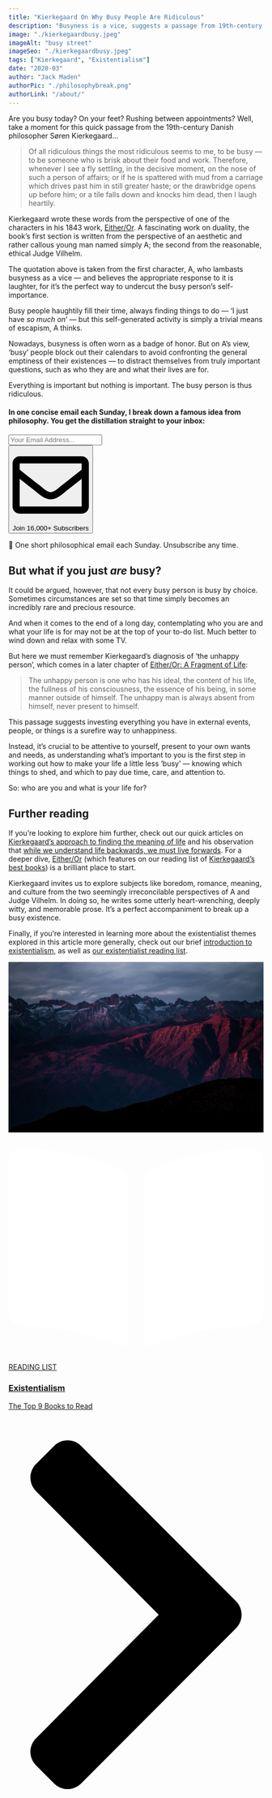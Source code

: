 ```yaml
---
title: "Kierkegaard On Why Busy People Are Ridiculous"
description: "Busyness is a vice, suggests a passage from 19th-century Danish philosopher Søren Kierkegaard. This article explores the passage and discusses why, even when you have minimal time, being attentive to yourself is so crucial."
image: "./kierkegaardbusy.jpeg"
imageAlt: "busy street"
imageSeo: "./kierkegaardbusy.jpeg"
tags: ["Kierkegaard", "Existentialism"]
date: "2020-03"
author: "Jack Maden"
authorPic: "./philosophybreak.png"
authorLink: "/about/"
---
```

<span class="big-letter">A</span>re you busy today? On your feet? Rushing between appointments? Well, take a moment for this quick passage from the 19th-century Danish philosopher Søren Kierkegaard... 

>Of all ridiculous things the most ridiculous seems to me, to be busy — to be someone who is brisk about their food and work. Therefore, whenever I see a fly settling, in the decisive moment, on the nose of such a person of affairs; or if he is spattered with mud from a carriage which drives past him in still greater haste; or the drawbridge opens up before him; or a tile falls down and knocks him dead, then I laugh heartily.

Kierkegaard wrote these words from the perspective of one of the characters in his 1843 work, <a target="_blank" rel="noopener noreferrer sponsored" href="http://www.amazon.com/gp/product/0140445773/ref=as_li_tl?ie=UTF8&tag=philosophybre-20&camp=1789&creative=9325&linkCode=as2&creativeASIN=0140445773&linkId=736a0a59249ab35f5a8c3dc2d6e0020a">Either/Or</a>. A fascinating work on duality, the book’s first section is written from the perspective of an aesthetic and rather callous young man named simply A; the second from the reasonable, ethical Judge Vilhelm.⁣

The quotation above is taken from the first character, A, who lambasts busyness as a vice — and believes the appropriate response to it is laughter, for it’s the perfect way to undercut the busy person’s self-importance.

Busy people haughtily fill their time, always finding things to do — ‘I just have _so much on_’ — but this self-generated activity is simply a trivial means of escapism, A thinks.

Nowadays, busyness is often worn as a badge of honor. But on A’s view, ‘busy’ people block out their calendars to avoid confronting the general emptiness of their existences — to distract themselves from truly important questions, such as who they are and what their lives are for. 

Everything is important but nothing is important. The busy person is thus ridiculous.⁣

<!--small subscribe-->
<div class="course-promo darkradial-background subscribe text-center">
    <h4>In one concise email each Sunday, I break down a famous idea from philosophy. You get the distillation straight to your inbox:</h4>
    <div class="small-pad-top">
        <form action="https://app.convertkit.com/forms/5812400/subscriptions" method="post" data-sv-form="5812400" data-uid="be0e52d3c0" data-format="inline" data-version="6" data-options="{&quot;settings&quot;:{&quot;after_subscribe&quot;:{&quot;action&quot;:&quot;message&quot;,&quot;success_message&quot;:&quot;Thank you, philosopher! Your welcome email will land in your inbox shortly.&quot;,&quot;redirect_url&quot;:&quot;https://philosophybreak.com/thank-you/&quot;},&quot;analytics&quot;:{&quot;google&quot;:null,&quot;fathom&quot;:null,&quot;facebook&quot;:null,&quot;segment&quot;:null,&quot;pinterest&quot;:null,&quot;sparkloop&quot;:null,&quot;googletagmanager&quot;:null},&quot;modal&quot;:{&quot;trigger&quot;:&quot;timer&quot;,&quot;scroll_percentage&quot;:null,&quot;timer&quot;:5,&quot;devices&quot;:&quot;all&quot;,&quot;show_once_every&quot;:15},&quot;powered_by&quot;:{&quot;show&quot;:false,&quot;url&quot;:&quot;https://convertkit.com/features/forms?utm_campaign=poweredby&amp;utm_content=form&amp;utm_medium=referral&amp;utm_source=dynamic&quot;},&quot;recaptcha&quot;:{&quot;enabled&quot;:false},&quot;return_visitor&quot;:{&quot;action&quot;:&quot;show&quot;,&quot;custom_content&quot;:&quot;&quot;},&quot;slide_in&quot;:{&quot;display_in&quot;:&quot;bottom_right&quot;,&quot;trigger&quot;:&quot;timer&quot;,&quot;scroll_percentage&quot;:null,&quot;timer&quot;:5,&quot;devices&quot;:&quot;all&quot;,&quot;show_once_every&quot;:15},&quot;sticky_bar&quot;:{&quot;display_in&quot;:&quot;top&quot;,&quot;trigger&quot;:&quot;timer&quot;,&quot;scroll_percentage&quot;:null,&quot;timer&quot;:5,&quot;devices&quot;:&quot;all&quot;,&quot;show_once_every&quot;:15}},&quot;version&quot;:&quot;6&quot;}" min-width="400 500 600 700 800">
        <div data-style="clean"><ul data-element="errors" data-group="alert"></ul><div data-element="fields" data-stacked="false">
            <div>
                <input name="email_address" aria-label="Your Email Address..." placeholder="Your Email Address..." required type="email" />
            </div>
            <button class="button primary" type="submit" data-element="submit"><div><div></div><div></div><div></div></div><span><svg xmlns="http://www.w3.org/2000/svg" viewBox="0 0 512 512"><path d="M464 64H48C21.49 64 0 85.49 0 112v288c0 26.51 21.49 48 48 48h416c26.51 0 48-21.49 48-48V112c0-26.51-21.49-48-48-48zm0 48v40.805c-22.422 18.259-58.168 46.651-134.587 106.49-16.841 13.247-50.201 45.072-73.413 44.701-23.208.375-56.579-31.459-73.413-44.701C106.18 199.465 70.425 171.067 48 152.805V112h416zM48 400V214.398c22.914 18.251 55.409 43.862 104.938 82.646 21.857 17.205 60.134 55.186 103.062 54.955 42.717.231 80.509-37.199 103.053-54.947 49.528-38.783 82.032-64.401 104.947-82.653V400H48z"/></svg>Join 16,000+ Subscribers</span></button>
            </div>
            </div>
        </form>
        <p class="tiny-mar-top no-mar-bottom review-font">💭 One short philosophical email each Sunday. Unsubscribe any time.</p>
    </div>
</div>

## But what if you just _are_ busy?

<span class="big-letter">I</span>t could be argued, however, that not every busy person is busy by choice. Sometimes circumstances are set so that time simply becomes an incredibly rare and precious resource. 

And when it comes to the end of a long day, contemplating who you are and what your life is for may not be at the top of your to-do list. Much better to wind down and relax with some TV. 

But here we must remember Kierkegaard’s diagnosis of ‘the unhappy person’, which comes in a later chapter of <a target="_blank" rel="noopener noreferrer sponsored" href="http://www.amazon.com/gp/product/0140445773/ref=as_li_tl?ie=UTF8&tag=philosophybre-20&camp=1789&creative=9325&linkCode=as2&creativeASIN=0140445773&linkId=736a0a59249ab35f5a8c3dc2d6e0020a">Either/Or: A Fragment of Life</a>:

>The unhappy person is one who has his ideal, the content of his life, the fullness of his consciousness, the essence of his being, in some manner outside of himself. The unhappy man is always absent from himself, never present to himself.

This passage suggests investing everything you have in external events, people, or things is a surefire way to unhappiness. 

Instead, it’s crucial to be attentive to yourself, present to your own wants and needs, as understanding what’s important to you is the first step in working out how to make your life a little less ‘busy’ — knowing which things to shed, and which to pay due time, care, and attention to. 

So: who are you and what is your life for?

## Further reading

<span class="big-letter">I</span>f you’re looking to explore him further, check out our quick articles on [Kierkegaard’s approach to finding the meaning of life](/articles/kierkegaard-on-finding-the-meaning-of-life/) and his observation that [while we understand life backwards, we must live forwards](/articles/kierkegaard-life-can-only-be-understood-backwards-but-must-be-lived-forwards/). For a deeper dive, <a target="_blank" rel="noopener noreferrer sponsored" href="http://www.amazon.com/gp/product/0140445773/ref=as_li_tl?ie=UTF8&tag=philosophybre-20&camp=1789&creative=9325&linkCode=as2&creativeASIN=0140445773&linkId=736a0a59249ab35f5a8c3dc2d6e0020a">Either/Or</a> (which features on our reading list of [Kierkegaard’s best books](/reading-lists/soren-kierkegaard-best-books/)) is a brilliant place to start. 

Kierkegaard invites us to explore subjects like boredom, romance, meaning, and culture from the two seemingly irreconcilable perspectives of A and Judge Vilhelm. In doing so, he writes some utterly heart-wrenching, deeply witty, and memorable prose. It’s a perfect accompaniment to break up a busy existence. 

Finally, if you’re interested in learning more about the existentialist themes explored in this article more generally, check out our brief [introduction to existentialism](/articles/what-is-existentialism-3-core-principles-of-existentialist-philosophy/), as well as [our existentialist reading list](/reading-lists/existentialism/).

<a class="reading-list cta" href="/reading-lists/existentialism/">
    <img class="title-img" src="./existentialism.jpg"/>
    <div class="darkener"></div>
    <div class="reading-list-title">
        <span class="tag time"><svg xmlns="http://www.w3.org/2000/svg" viewBox="0 0 576 512"><path fill="#fff" d="M542.22 32.05c-54.8 3.11-163.72 14.43-230.96 55.59-4.64 2.84-7.27 7.89-7.27 13.17v363.87c0 11.55 12.63 18.85 23.28 13.49 69.18-34.82 169.23-44.32 218.7-46.92 16.89-.89 30.02-14.43 30.02-30.66V62.75c.01-17.71-15.35-31.74-33.77-30.7zM264.73 87.64C197.5 46.48 88.58 35.17 33.78 32.05 15.36 31.01 0 45.04 0 62.75V400.6c0 16.24 13.13 29.78 30.02 30.66 49.49 2.6 149.59 12.11 218.77 46.95 10.62 5.35 23.21-1.94 23.21-13.46V100.63c0-5.29-2.62-10.14-7.27-12.99z"/></svg>READING LIST</span>
        <div class="separator reading-list banner"></div>
        <h3>Existentialism</h3>
        <p style="margin: 0;">The Top 9 Books to Read</p>
    </div>    
    <svg class="cta swing" xmlns="http://www.w3.org/2000/svg" viewBox="0 0 320 512"><path d="M285.476 272.971L91.132 467.314c-9.373 9.373-24.569 9.373-33.941 0l-22.667-22.667c-9.357-9.357-9.375-24.522-.04-33.901L188.505 256 34.484 101.255c-9.335-9.379-9.317-24.544.04-33.901l22.667-22.667c9.373-9.373 24.569-9.373 33.941 0L285.475 239.03c9.373 9.372 9.373 24.568.001 33.941z"/></svg>
</a>